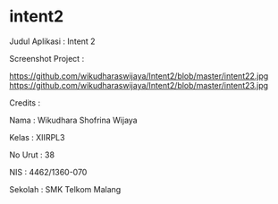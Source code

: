 # intent2

Judul Aplikasi : Intent 2

Screenshot Project :

 https://github.com/wikudharaswijaya/Intent2/blob/master/intent22.jpg
 https://github.com/wikudharaswijaya/Intent2/blob/master/intent23.jpg
 
 Credits :
 
 Nama : Wikudhara Shofrina Wijaya 
 
 Kelas : XIIRPL3 
 
 No Urut : 38 
 
 NIS : 4462/1360-070 
 
 Sekolah : SMK Telkom Malang

